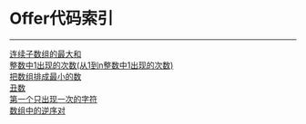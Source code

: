# Offer代码索引

------
[连续子数组的最大和](https://github.com/wuleibupt/Algorithm/blob/master/offer/FindGreatestSumOfSubArray.cpp)<br>
[整数中1出现的次数(从1到n整数中1出现的次数)](https://github.com/wuleibupt/Algorithm/blob/master/offer/NumberOf1Between1AndN_Solution.cpp)<br>
[把数组排成最小的数](https://github.com/wuleibupt/Algorithm/blob/master/offer/PrintMinNumber.cpp)<br>
[丑数](https://github.com/wuleibupt/Algorithm/blob/master/offer/GetUglyNumber_Solution.cpp)<br>
[第一个只出现一次的字符](https://github.com/wuleibupt/Algorithm/blob/master/offer/FirstNotRepeatingChar.cpp)<br>
[数组中的逆序对](https://github.com/wuleibupt/Algorithm/blob/master/offer/InversePairs.cpp)<br>